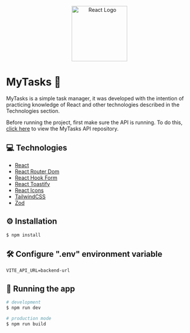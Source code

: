 <p align="center">
  <a href="https://react.dev/" target="_blank"><img src="https://cdn.jsdelivr.net/gh/devicons/devicon/icons/react/react-original.svg" width="150" alt="React Logo" /></a>
</p>

# MyTasks 📍

MyTasks is a simple task manager, it was developed with the intention of practicing knowledge of React and other technologies described in the Technologies section.

Before running the project, first make sure the API is running. To do this, [click here](https://github.com/weligtonferreira/my-tasks-api) to view the MyTasks API repository.

## 💻 Technologies

- [React](https://react.dev/)
- [React Router Dom](https://reactrouter.com/en/main)
- [React Hook Form](https://www.react-hook-form.com/)
- [React Toastify](https://github.com/fkhadra/react-toastify)
- [React Icons](https://react-icons.github.io/react-icons/)
- [TailwindCSS](https://tailwindcss.com/)
- [Zod](https://zod.dev/)

## ⚙️ Installation

```bash
$ npm install
```

## 🛠️ Configure ".env" environment variable

```
VITE_API_URL=backend-url
```

## 🚀 Running the app

```bash
# development
$ npm run dev

# production mode
$ npm run build
```
